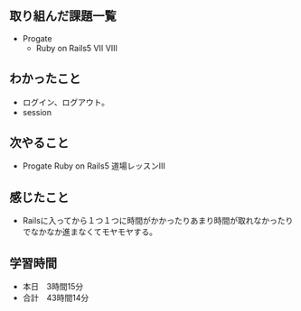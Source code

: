 ## 取り組んだ課題一覧
- Progate
  - Ruby on Rails5 Ⅶ Ⅷ
## わかったこと
- ログイン、ログアウト。
- session
## 次やること
- Progate Ruby on Rails5 道場レッスンⅢ
## 感じたこと
- Railsに入ってから１つ１つに時間がかかったりあまり時間が取れなかったりでなかなか進まなくてモヤモヤする。
## 学習時間
- 本日　3時間15分
- 合計　43時間14分

